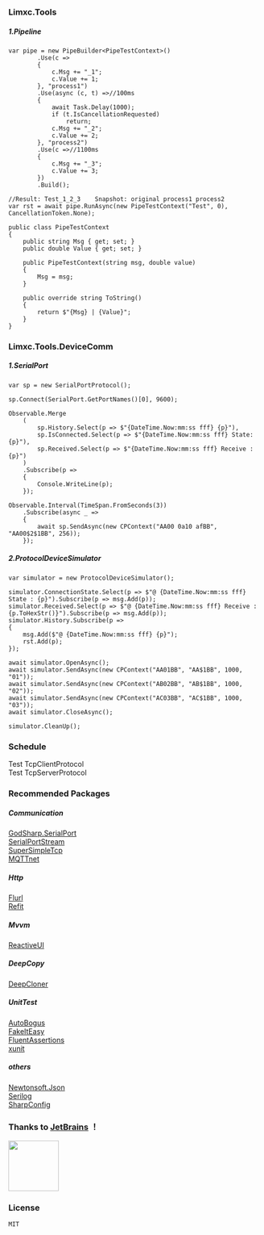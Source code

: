 ### Limxc.Tools
##### 1.Pipeline

    var pipe = new PipeBuilder<PipeTestContext>()
            .Use(c =>
            {
                c.Msg += "_1";
                c.Value += 1;
            }, "process1")
            .Use(async (c, t) =>//100ms
            {
                await Task.Delay(1000);
                if (t.IsCancellationRequested) 
                    return;
                c.Msg += "_2";
                c.Value += 2;
            }, "process2")
            .Use(c =>//1100ms
            {
                c.Msg += "_3"; 
                c.Value += 3;
            }) 
            .Build();
    
    //Result: Test_1_2_3    Snapshot: original process1 process2
    var rst = await pipe.RunAsync(new PipeTestContext("Test", 0), CancellationToken.None); 
    
    public class PipeTestContext
    {
        public string Msg { get; set; }
        public double Value { get; set; }
    
        public PipeTestContext(string msg, double value)
        {
            Msg = msg;
        }
    
        public override string ToString()
        {
            return $"{Msg} | {Value}";
        }
    }

### Limxc.Tools.DeviceComm
##### 1.SerialPort 

    var sp = new SerialPortProtocol();
    
    sp.Connect(SerialPort.GetPortNames()[0], 9600);
    
    Observable.Merge
        (
            sp.History.Select(p => $"{DateTime.Now:mm:ss fff} {p}"),
            sp.IsConnected.Select(p => $"{DateTime.Now:mm:ss fff} State: {p}"),
            sp.Received.Select(p => $"{DateTime.Now:mm:ss fff} Receive : {p}")
        )
        .Subscribe(p =>
        {
            Console.WriteLine(p);
        });
    
    Observable.Interval(TimeSpan.FromSeconds(3))
        .Subscribe(async _ =>
        {
            await sp.SendAsync(new CPContext("AA00 0a10 afBB", "AA00$2$1BB", 256));
        });

##### 2.ProtocolDeviceSimulator

    var simulator = new ProtocolDeviceSimulator();
    
    simulator.ConnectionState.Select(p => $"@ {DateTime.Now:mm:ss fff} State : {p}").Subscribe(p => msg.Add(p));
    simulator.Received.Select(p => $"@ {DateTime.Now:mm:ss fff} Receive : {p.ToHexStr()}").Subscribe(p => msg.Add(p));
    simulator.History.Subscribe(p =>
    {
        msg.Add($"@ {DateTime.Now:mm:ss fff} {p}");
        rst.Add(p);
    });
    
    await simulator.OpenAsync();
    await simulator.SendAsync(new CPContext("AA01BB", "AA$1BB", 1000, "01"));
    await simulator.SendAsync(new CPContext("AB02BB", "AB$1BB", 1000, "02"));
    await simulator.SendAsync(new CPContext("AC03BB", "AC$1BB", 1000, "03")); 
    await simulator.CloseAsync();
    
    simulator.CleanUp(); 

### Schedule
Test TcpClientProtocol  
Test TcpServerProtocol

### Recommended Packages 
##### Communication
[GodSharp.SerialPort](https://github.com/godsharp/GodSharp.SerialPort)  
[SerialPortStream](https://github.com/jcurl/serialportstream)  
[SuperSimpleTcp](https://github.com/jchristn/simpletcp)  
[MQTTnet](https://github.com/chkr1011/MQTTnet)  
##### Http
[Flurl](https://flurl.dev/)  
[Refit](https://reactiveui.github.io/refit/)  
##### Mvvm
[ReactiveUI](https://reactiveui.net/)  
##### DeepCopy
[DeepCloner](https://github.com/force-net/DeepCloner)  
##### UnitTest
[AutoBogus](https://github.com/nickdodd79/AutoBogus)  
[FakeItEasy](https://fakeiteasy.github.io/)  
[FluentAssertions](https://www.fluentassertions.com/)  
[xunit](https://github.com/xunit/xunit)  
##### others
[Newtonsoft.Json](https://www.newtonsoft.com/json)  
[Serilog](https://github.com/serilog/)  
[SharpConfig](https://github.com/cemdervis/SharpConfig)  

### Thanks to [JetBrains](https://jb.gg/OpenSource) ！  
<img src="https://www.jetbrains.com/shop/static/images/jetbrains-logo-inv.svg" height="100">     

### License
    MIT